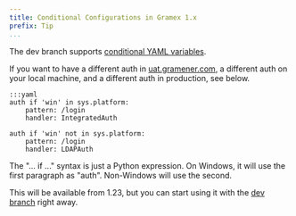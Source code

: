 ```yaml
---
title: Conditional Configurations in Gramex 1.x
prefix: Tip
...
```


The dev branch supports [conditional YAML variables](../config/#conditions).

If you want to have a different auth in [uat.gramener.com](https://uat.gramener.com), a different auth on your local machine, and a different auth in production, see below.

    :::yaml
    auth if 'win' in sys.platform:
        pattern: /login
        handler: IntegratedAuth

    auth if 'win' not in sys.platform:
        pattern: /login
        handler: LDAPAuth

The "... if ..." syntax is just a Python expression. On Windows, it will use the first paragraph as "auth". Non-Windows will use the second.

This will be available from 1.23, but you can start using it with the [dev branch](https://code.gramener.com/cto/gramex/tree/dev/) right away.
